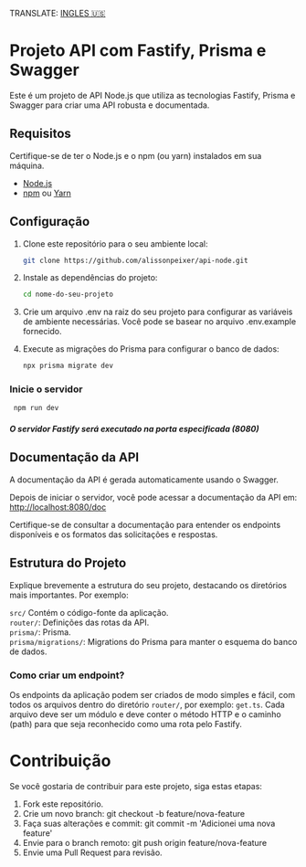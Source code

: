 TRANSLATE: [INGLES 🇺🇸](READMEENG.md)

# Projeto API com Fastify, Prisma e Swagger

Este é um projeto de API Node.js que utiliza as tecnologias Fastify, Prisma e Swagger para criar uma API robusta e documentada.

## Requisitos

Certifique-se de ter o Node.js e o npm (ou yarn) instalados em sua máquina.

- [Node.js](https://nodejs.org/)
- [npm](https://www.npmjs.com/) ou [Yarn](https://yarnpkg.com/)

## Configuração

1. Clone este repositório para o seu ambiente local:

   ```bash
   git clone https://github.com/alissonpeixer/api-node.git
   ```

2. Instale as dependências do projeto:

   ```bash
   cd nome-do-seu-projeto
   ```
4. Crie um arquivo .env na raiz do seu projeto para configurar as variáveis de ambiente necessárias. Você pode se basear no arquivo .env.example fornecido.

5. Execute as migrações do Prisma para configurar o banco de dados:

   ```bash
   npx prisma migrate dev
   ```

### Inicie o servidor

  ```bash
   npm run dev
   ```

##### O servidor Fastify será executado na porta especificada (8080)

## Documentação da API

A documentação da API é gerada automaticamente usando o Swagger.

Depois de iniciar o servidor, você pode acessar a documentação da API em: <http://localhost:8080/doc>

Certifique-se de consultar a documentação para entender os endpoints disponíveis e os formatos das solicitações e respostas.

## Estrutura do Projeto

Explique brevemente a estrutura do seu projeto, destacando os diretórios mais importantes. Por exemplo:

`src/` Contém o código-fonte da aplicação.<br>
`router/`: Definições das rotas da API.<br>
`prisma/`: Prisma.<br>
`prisma/migrations/`: Migrations do Prisma para manter o esquema do banco de dados.<br>  

### Como criar um endpoint?

Os endpoints da aplicação podem ser criados de modo simples e fácil, com todos os arquivos dentro do diretório `router/`, por exemplo: `get.ts`. Cada arquivo deve ser um módulo e deve conter o método HTTP e o caminho (path) para que seja reconhecido como uma rota pelo Fastify.

# Contribuição

Se você gostaria de contribuir para este projeto, siga estas etapas:<br>

1. Fork este repositório.<br>
2. Crie um novo branch: git checkout -b feature/nova-feature<br>
3. Faça suas alterações e commit: git commit -m 'Adicionei uma nova feature'<br>
4. Envie para o branch remoto: git push origin feature/nova-feature<br>
5. Envie uma Pull Request para revisão.<br>
